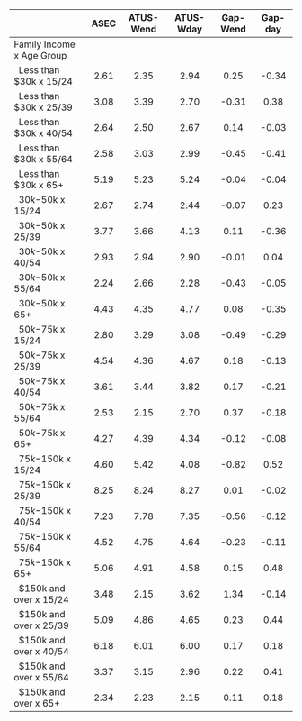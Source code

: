 
|                      |         ASEC |    ATUS-Wend |    ATUS-Wday |     Gap-Wend |      Gap-day |
| -------------------- | :----------: | :----------: | :----------: | :----------: | :----------: |
| Family Income x Age Group |              |              |              |              |              |
| &nbsp;&nbsp;Less than $30k x 15/24 |         2.61 |         2.35 |         2.94 |         0.25 |        -0.34 |
| &nbsp;&nbsp;Less than $30k x 25/39 |         3.08 |         3.39 |         2.70 |        -0.31 |         0.38 |
| &nbsp;&nbsp;Less than $30k x 40/54 |         2.64 |         2.50 |         2.67 |         0.14 |        -0.03 |
| &nbsp;&nbsp;Less than $30k x 55/64 |         2.58 |         3.03 |         2.99 |        -0.45 |        -0.41 |
| &nbsp;&nbsp;Less than $30k x 65+ |         5.19 |         5.23 |         5.24 |        -0.04 |        -0.04 |
| &nbsp;&nbsp;$30k-$50k x 15/24 |         2.67 |         2.74 |         2.44 |        -0.07 |         0.23 |
| &nbsp;&nbsp;$30k-$50k x 25/39 |         3.77 |         3.66 |         4.13 |         0.11 |        -0.36 |
| &nbsp;&nbsp;$30k-$50k x 40/54 |         2.93 |         2.94 |         2.90 |        -0.01 |         0.04 |
| &nbsp;&nbsp;$30k-$50k x 55/64 |         2.24 |         2.66 |         2.28 |        -0.43 |        -0.05 |
| &nbsp;&nbsp;$30k-$50k x 65+ |         4.43 |         4.35 |         4.77 |         0.08 |        -0.35 |
| &nbsp;&nbsp;$50k-$75k x 15/24 |         2.80 |         3.29 |         3.08 |        -0.49 |        -0.29 |
| &nbsp;&nbsp;$50k-$75k x 25/39 |         4.54 |         4.36 |         4.67 |         0.18 |        -0.13 |
| &nbsp;&nbsp;$50k-$75k x 40/54 |         3.61 |         3.44 |         3.82 |         0.17 |        -0.21 |
| &nbsp;&nbsp;$50k-$75k x 55/64 |         2.53 |         2.15 |         2.70 |         0.37 |        -0.18 |
| &nbsp;&nbsp;$50k-$75k x 65+ |         4.27 |         4.39 |         4.34 |        -0.12 |        -0.08 |
| &nbsp;&nbsp;$75k-$150k x 15/24 |         4.60 |         5.42 |         4.08 |        -0.82 |         0.52 |
| &nbsp;&nbsp;$75k-$150k x 25/39 |         8.25 |         8.24 |         8.27 |         0.01 |        -0.02 |
| &nbsp;&nbsp;$75k-$150k x 40/54 |         7.23 |         7.78 |         7.35 |        -0.56 |        -0.12 |
| &nbsp;&nbsp;$75k-$150k x 55/64 |         4.52 |         4.75 |         4.64 |        -0.23 |        -0.11 |
| &nbsp;&nbsp;$75k-$150k x 65+ |         5.06 |         4.91 |         4.58 |         0.15 |         0.48 |
| &nbsp;&nbsp;$150k and over x 15/24 |         3.48 |         2.15 |         3.62 |         1.34 |        -0.14 |
| &nbsp;&nbsp;$150k and over x 25/39 |         5.09 |         4.86 |         4.65 |         0.23 |         0.44 |
| &nbsp;&nbsp;$150k and over x 40/54 |         6.18 |         6.01 |         6.00 |         0.17 |         0.18 |
| &nbsp;&nbsp;$150k and over x 55/64 |         3.37 |         3.15 |         2.96 |         0.22 |         0.41 |
| &nbsp;&nbsp;$150k and over x 65+ |         2.34 |         2.23 |         2.15 |         0.11 |         0.18 |

